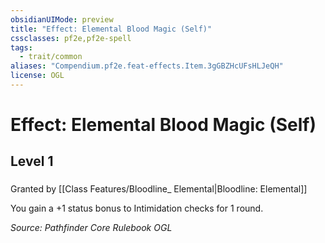 ```yaml
---
obsidianUIMode: preview
title: "Effect: Elemental Blood Magic (Self)"
cssclasses: pf2e,pf2e-spell
tags:
  - trait/common
aliases: "Compendium.pf2e.feat-effects.Item.3gGBZHcUFsHLJeQH"
license: OGL
---
```

# Effect: Elemental Blood Magic (Self)
## Level 1
### 






Granted by [[Class Features/Bloodline_ Elemental|Bloodline: Elemental]]

You gain a +1 status bonus to Intimidation checks for 1 round.

*Source: Pathfinder Core Rulebook*
*OGL*